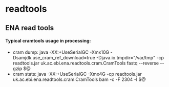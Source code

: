 # readtools
## ENA read tools

#### Typical cramtools usage in processing:

* cram dump:
java -XX:+UseSerialGC -Xmx10G -Dsamjdk.use_cram_ref_download=true -Djava.io.tmpdir="/var/tmp" -cp readtools.jar uk.ac.ebi.ena.readtools.cram.CramTools fastq --reverse --gzip $@
* cram stats:
java -XX:+UseSerialGC -Xmx4G -cp readtools.jar uk.ac.ebi.ena.readtools.cram.CramTools bam -c -F 2304 -I $@
